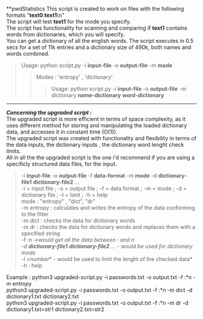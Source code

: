 **pwdStatistics
This script is created to work on files with the following formats "**text0**:**text1**\n"  
The script will test **text1** for the mode you specify.  
The script has functionality for scanning and comparing if **text1** contains words from dictionaries, which you will specify.  
You can get a dictionary of all the english words. The script executes in 0.5 secs for a set of 11k entries and a dictionary size of 490k, both names and words combined.  

>Usage: python script.py -i **input-file** -o **output-file** -m **mode**
>>Modes : 'entropy' , 'dictionary'
>>>Usage: python script.py -i **input-file** -o **output-file** -m dictionary **name-dictionary** **word-dictionary**
----
***Concerning the upgraded script :***  
The upgraded script is more efficient in terms of space complexity, as it uses different method for storing and manipulating the loaded dictionary data, and accesses it in constant time (O(1)).  
The upgraded script was created with functionality and flexibility in terms of the data inputs, the dictionary inputs , the dictionary word lenght check limits.   
All in all the the upgraded script is the one i'd recommend if you are using a specificly structured data files, for the input.  
>-i **input-file** -o **output-file** -f **data-format** -m **mode** -d **dictionary-file1** **dictionary-file2** ...  
>-i = input file ; -o = output file ; -f = data format ; -m = mode ; -d = dictionary file ; -l = limit ; -h = help  
>mode : \"entropy\" , \"dict\", \"dr\"  
>-m entropy : calculates and writes the entropy of the data conforming to the filter  
>-m dict : checks the data for dictionary words  
>-m dr : checks the data for dictionary words and replaces them with a specified string  
>-f :*n ->would get all the data between : and n  
>-d **dictionary-file1** **dictionary-file2** ... - would be used for dictionary mode  
>-l <number** - would be used to limit the lenght of the checked data*  
>-h : help  
  
    
Example :
python3 upgraded-script.py -i passwords.txt -o output.txt -f :*n -m entropy  
python3 upgraded-script.py -i passwords.txt -o output.txt -f :*n -m dict -d dictionary1.txt dictionary2.txt  
python3 upgraded-script.py -i passwords.txt -o output.txt -f :*n -m dr -d dictionary1.txt=str1 dictionary2.txt=str2  
            

